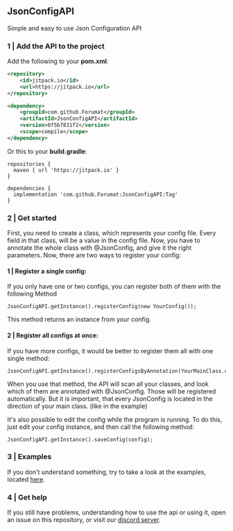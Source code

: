 ## JsonConfigAPI
Simple and easy to use Json Configuration API

### 1 | Add the API to the project
Add the following to your **pom.xml**:
```xml
<repository>
    <id>jitpack.io</id>
    <url>https://jitpack.io</url>
</repository>
```
```xml
<dependency>
    <groupId>com.github.Forumat</groupId>
    <artifactId>JsonConfigAPI</artifactId>
    <version>0f5b7831f2</version>
    <scope>compile</scope>
</dependency>
```

Or this to your **build.gradle**:
```
repositories {
  maven { url 'https://jitpack.io' }
}
```
```
dependencies {
  implementation 'com.github.Forumat:JsonConfigAPI:Tag'
}
```

### 2 | Get started
First, you need to create a class, which represents your config file.
Every field in that class, will be a value in the config file.
Now, you have to annotate the whole class with @JsonConfig, and give it the right parameters.
Now, there are two ways to register your config:
#### 1 | Register a single config:
If you only have one or two configs, you can register both of them with the following Method
```
JsonConfigAPI.getInstance().registerConfig(new YourConfig());
```
This method returns an instance from your config.

#### 2 | Register all configs at once:
If you have more configs, it would be better to register them all with one single method:
```
JsonConfigAPI.getInstance().registerConfigsByAnnotation(YourMainClass.class);
```
When you use that method, the API will scan all your classes, and look which of them are annotated with @JsonConfig. Those will be registered automatically.
But it is important, that every JsonConfig is located in the direction of your main class. (like in the example)

It's also possible to edit the config while the program is running. To do this, just edit your config instance, and then call the following method:
```
JsonConfigAPI.getInstance().saveConfig(config);
```

### 3 | Examples
If you don't understand something, try to take a look at the examples, located [here](https://github.com/Forumat/JsonConfigAPI/tree/main/src/main/java/eu/forumat/config/example).

### 4 | Get help
If you still have problems, understanding how to use the api or using it, open an issue on this repository, or visit our [discord server](http://discord.forumat.eu).